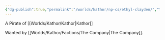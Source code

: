 ```yaml
---
{"dg-publish":true,"permalink":"/worlds/kathor/np-cs/ethyl-clayden/","tags":["Kathor"]}
---
```


A Pirate of [[Worlds/Kathor/Kathor\|Kathor]]

Wanted by [[Worlds/Kathor/Factions/The Company\|The Company]].
